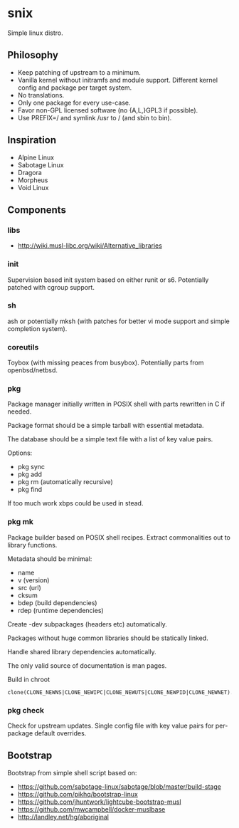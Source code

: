 snix
====

Simple linux distro.

Philosophy
----------

* Keep patching of upstream to a minimum.
* Vanilla kernel without initramfs and module support. Different kernel
  config and package per target system.
* No translations.
* Only one package for every use-case.
* Favor non-GPL licensed software (no {A,L,}GPL3 if possible).
* Use PREFIX=/ and symlink /usr to / (and sbin to bin).

Inspiration
-----------

* Alpine Linux
* Sabotage Linux
* Dragora
* Morpheus
* Void Linux

Components
----------

### libs

* http://wiki.musl-libc.org/wiki/Alternative_libraries

### init

Supervision based init system based on either runit or s6. Potentially
patched with cgroup support.

### sh

ash or potentially mksh (with patches for better vi mode support and simple
completion system).

### coreutils

Toybox (with missing peaces from busybox). Potentially parts from
openbsd/netbsd.

### pkg

Package manager initially written in POSIX shell with parts rewritten in C
if needed.

Package format should be a simple tarball with essential metadata.

The database should be a simple text file with a list of key value pairs.

Options:

* pkg sync
* pkg add
* pkg rm (automatically recursive)
* pkg find

If too much work xbps could be used in stead.

### pkg mk

Package builder based on POSIX shell recipes. Extract commonalities out
to library functions.

Metadata should be minimal:

* name
* v (version)
* src (url)
* cksum
* bdep (build dependencies)
* rdep (runtime dependencies)

Create -dev subpackages (headers etc) automatically.

Packages without huge common libraries should be statically linked.

Handle shared library dependencies automatically.

The only valid source of documentation is man pages.

Build in chroot

    clone(CLONE_NEWNS|CLONE_NEWIPC|CLONE_NEWUTS|CLONE_NEWPID|CLONE_NEWNET).

### pkg check

Check for upstream updates. Single config file with key value pairs for
per-package default overrides.

Bootstrap
---------

Bootstrap from simple shell script based on:

* https://github.com/sabotage-linux/sabotage/blob/master/build-stage
* https://github.com/pikhq/bootstrap-linux
* https://github.com/jhuntwork/lightcube-bootstrap-musl
* https://github.com/mwcampbell/docker-muslbase
* http://landley.net/hg/aboriginal
